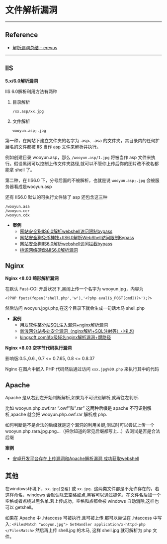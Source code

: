 # 文件解析漏洞

---

## Reference
- [解析漏洞总结 – erevus](http://www.vuln.cn/7070)

---

## IIS
**5.x/6.0解析漏洞**

IIS 6.0解析利用方法有两种

1. 目录解析

    `/xx.asp/xx.jpg`

2. 文件解析

    `wooyun.asp;.jpg `

第一种，在网站下建立文件夹的名字为 .asp、.asa 的文件夹，其目录内的任何扩展名的文件都被 IIS 当作 asp 文件来解析并执行。

例如创建目录 wooyun.asp，那么 `/wooyun.asp/1.jpg` 将被当作 asp 文件来执行。假设黑阔可以控制上传文件夹路径,就可以不管你上传后你的图片改不改名都能拿 shell 了。

第二种，在 IIS6.0 下，分号后面的不被解析，也就是说 `wooyun.asp;.jpg` 会被服务器看成是wooyun.asp

还有 IIS6.0 默认的可执行文件除了 asp 还包含这三种
```
/wooyun.asa
/wooyun.cer
/wooyun.cdx
```

- **案例**
    - [网站安全狗IIS6.0解析webshell访问限制bypass](https://shuimugan.com/bug/view?bug_no=71861)
    - [网站安全狗免杀神技+IIS6.0解析WebShell访问限制Bypass](https://shuimugan.com/bug/view?bug_no=104444)
    - [网站安全狗IIS6.0解析webshell访问拦截bypass](https://shuimugan.com/bug/view?bug_no=128432)
    - [桃源网络硬盘&IIS6.0解析漏洞](https://shuimugan.com/bug/view?bug_no=2632)

## Nginx
**Nginx <8.03 畸形解析漏洞**

在默认 Fast-CGI 开启状况下,黑阔上传一个名字为 wooyun.jpg，内容为

`<?PHP fputs(fopen('shell.php','w'),'<?php eval($_POST[cmd])?>');?>`

然后访问 wooyun.jpg/.php,在这个目录下就会生成一句话木马 shell.php

- **案例**
    - [用友软件某分站SQL注入漏洞+nginx解析漏洞](http://www.anquan.us/static/bugs/wooyun-2013-032250.html)
    - [新浪网分站多处安全漏洞（nginx解析+SQL注射等）小礼包 ](http://www.anquan.us/static/bugs/wooyun-2013-021064.html)
    - [kingsoft.com某x级域名nginx解析漏洞+爆路径 ](http://www.anquan.us/static/bugs/wooyun-2013-019253.html)

**Nginx <8.03 空字节代码执行漏洞**

影响版:0.5.,0.6., 0.7 <= 0.7.65, 0.8 <= 0.8.37

Nginx 在图片中嵌入 PHP 代码然后通过访问 `xxx.jpg%00.php` 来执行其中的代码

## Apache

Apache 是从右到左开始判断解析,如果为不可识别解析,就再往左判断.

比如 wooyun.php.owf.rar “.owf”和”.rar” 这两种后缀是 apache 不可识别解析,apache 就会把 wooyun.php.owf.rar 解析成 php.

如何判断是不是合法的后缀就是这个漏洞的利用关键,测试时可以尝试上传一个 wooyun.php.rara.jpg.png…（把你知道的常见后缀都写上…）去测试是否是合法后缀

**案例**
- [安卓开发平台存在上传漏洞和Apache解析漏洞,成功获取webshell](http://www.anquan.us/static/bugs/wooyun-2013-018433.html)

## 其他

在windows环境下，`xx.jpg[空格]` 或 `xx.jpg.` 这两类文件都是不允许存在的，若这样命名，windows 会默认除去空格或点,黑客可以通过抓包，在文件名后加一个空格或者点绕过黑名单.若上传成功，空格和点都会被 windows 自动消除,这样也可以 getshell。

如果在 Apache 中 .htaccess 可被执行.且可被上传.那可以尝试在 .htaccess 中写入: `<FilesMatch "wooyun.jpg"> SetHandler application/x-httpd-php </FilesMatch>` 然后再上传 shell.jpg 的木马, 这样 shell.jpg 就可解析为 php 文件。
